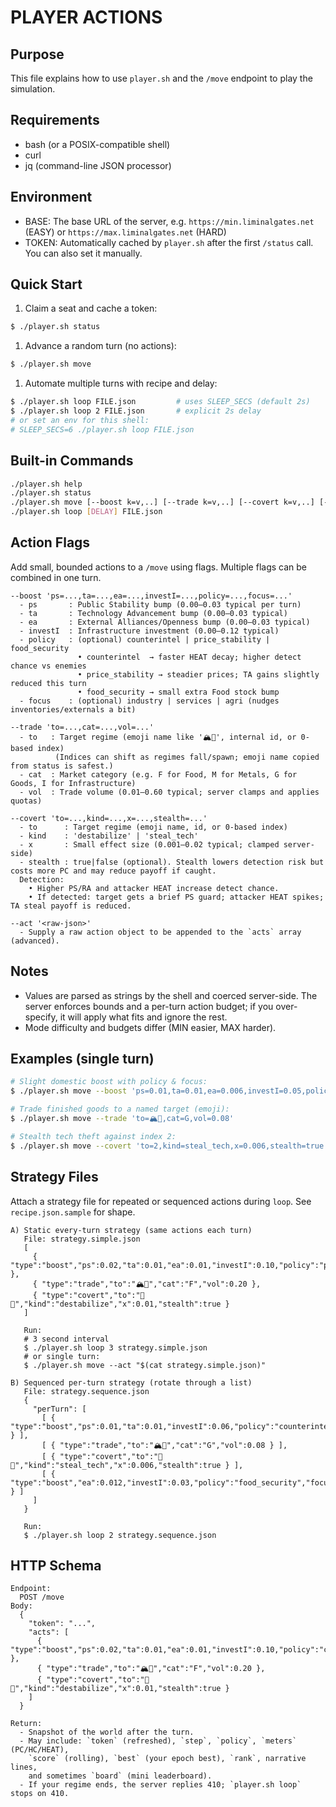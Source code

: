 PLAYER ACTIONS
==============

Purpose
-------
This file explains how to use `player.sh` and the `/move` endpoint to play the simulation.

Requirements
------------
- bash (or a POSIX-compatible shell)
- curl
- jq (command-line JSON processor)

Environment
-----------
- BASE: The base URL of the server, e.g. `https://min.liminalgates.net` (EASY) or `https://max.liminalgates.net` (HARD)
- TOKEN: Automatically cached by `player.sh` after the first `/status` call. You can also set it manually.

Quick Start
-----------
1) Claim a seat and cache a token:
```bash
$ ./player.sh status
```

1) Advance a random turn (no actions):
```bash
$ ./player.sh move
```

1) Automate multiple turns with recipe and delay:
```bash
$ ./player.sh loop FILE.json         # uses SLEEP_SECS (default 2s)
$ ./player.sh loop 2 FILE.json       # explicit 2s delay
# or set an env for this shell:
# SLEEP_SECS=6 ./player.sh loop FILE.json
```

Built-in Commands
-----------------
```bash
./player.sh help
./player.sh status
./player.sh move [--boost k=v,..] [--trade k=v,..] [--covert k=v,..] [--act '<raw-json>']
./player.sh loop [DELAY] FILE.json
```

Action Flags
------------
Add small, bounded actions to a `/move` using flags. Multiple flags can be combined in one turn.

```
--boost 'ps=...,ta=...,ea=...,investI=...,policy=...,focus=...'
  - ps       : Public Stability bump (0.00–0.03 typical per turn)
  - ta       : Technology Advancement bump (0.00–0.03 typical)
  - ea       : External Alliances/Openness bump (0.00–0.03 typical)
  - investI  : Infrastructure investment (0.00–0.12 typical)
  - policy   : (optional) counterintel | price_stability | food_security
               • counterintel  → faster HEAT decay; higher detect chance vs enemies
               • price_stability → steadier prices; TA gains slightly reduced this turn
               • food_security → small extra Food stock bump
  - focus    : (optional) industry | services | agri (nudges inventories/externals a bit)

--trade 'to=...,cat=...,vol=...'
  - to   : Target regime (emoji name like '🏔🌋', internal id, or 0-based index)
          (Indices can shift as regimes fall/spawn; emoji name copied from status is safest.)
  - cat  : Market category (e.g. F for Food, M for Metals, G for Goods, I for Infrastructure)
  - vol  : Trade volume (0.01–0.60 typical; server clamps and applies quotas)
  
--covert 'to=...,kind=...,x=...,stealth=...'
  - to      : Target regime (emoji name, id, or 0-based index)
  - kind    : 'destabilize' | 'steal_tech'
  - x       : Small effect size (0.001–0.02 typical; clamped server-side)
  - stealth : true|false (optional). Stealth lowers detection risk but costs more PC and may reduce payoff if caught.
  Detection:
    • Higher PS/RA and attacker HEAT increase detect chance.
    • If detected: target gets a brief PS guard; attacker HEAT spikes; TA steal payoff is reduced.

--act '<raw-json>'
  - Supply a raw action object to be appended to the `acts` array (advanced).
```

Notes
-----
- Values are parsed as strings by the shell and coerced server-side. The server enforces bounds and a per-turn
  action budget; if you over-specify, it will apply what fits and ignore the rest.
- Mode difficulty and budgets differ (MIN easier, MAX harder).

Examples (single turn)
----------------------
```bash
# Slight domestic boost with policy & focus:
$ ./player.sh move --boost 'ps=0.01,ta=0.01,ea=0.006,investI=0.05,policy=counterintel,focus=industry'

# Trade finished goods to a named target (emoji):
$ ./player.sh move --trade 'to=🏔🌋,cat=G,vol=0.08'

# Stealth tech theft against index 2:
$ ./player.sh move --covert 'to=2,kind=steal_tech,x=0.006,stealth=true'
```

Strategy Files
--------------
Attach a strategy file for repeated or sequenced actions during `loop`. See `recipe.json.sample` for shape.

```
A) Static every-turn strategy (same actions each turn)
   File: strategy.simple.json
   [
     { "type":"boost","ps":0.02,"ta":0.01,"ea":0.01,"investI":0.10,"policy":"price_stability" },
     { "type":"trade","to":"🏔🌋","cat":"F","vol":0.20 },
     { "type":"covert","to":"🧩🌳","kind":"destabilize","x":0.01,"stealth":true }
   ]

   Run:
   # 3 second interval
   $ ./player.sh loop 3 strategy.simple.json
   # or single turn:
   $ ./player.sh move --act "$(cat strategy.simple.json)"

B) Sequenced per-turn strategy (rotate through a list)
   File: strategy.sequence.json
   {
     "perTurn": [
       [ { "type":"boost","ps":0.01,"ta":0.01,"investI":0.06,"policy":"counterintel","focus":"industry" } ],
       [ { "type":"trade","to":"🏔🌋","cat":"G","vol":0.08 } ],
       [ { "type":"covert","to":"🌋💎","kind":"steal_tech","x":0.006,"stealth":true } ],
       [ { "type":"boost","ea":0.012,"investI":0.03,"policy":"food_security","focus":"agri" } ]
     ]
   }

   Run:
   $ ./player.sh loop 2 strategy.sequence.json
```

HTTP Schema
-----------

```
Endpoint:
  POST /move
Body:
  {
    "token": "...",
    "acts": [
      { "type":"boost","ps":0.02,"ta":0.01,"ea":0.01,"investI":0.10,"policy":"counterintel","focus":"industry" },
      { "type":"trade","to":"🏔🌋","cat":"F","vol":0.20 },
      { "type":"covert","to":"🌋💎","kind":"destabilize","x":0.01,"stealth":true }
    ]
  }

Return:
  - Snapshot of the world after the turn.
  - May include: `token` (refreshed), `step`, `policy`, `meters` (PC/HC/HEAT),
    `score` (rolling), `best` (your epoch best), `rank`, narrative lines,
    and sometimes `board` (mini leaderboard).
  - If your regime ends, the server replies 410; `player.sh loop` stops on 410.
```